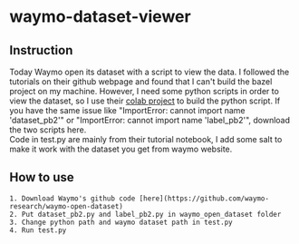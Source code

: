 # waymo-dataset-viewer

## Instruction
Today Waymo open its dataset with a script to view the data. I followed the tutorials on their github webpage and found that I can't build the bazel project on my machine. However, I need some python scripts in order to view the dataset, so I use their [colab project](https://colab.research.google.com/github/waymo-research/waymo-open-dataset/blob/v1.0.1/tutorial/tutorial.ipynb) to build the python script. If you have the same issue like "ImportError: cannot import name 'dataset_pb2'" or "ImportError: cannot import name 'label_pb2'", download the two scripts here.      
Code in test.py are mainly from their tutorial notebook, I add some salt to make it work with the dataset you get from waymo website.  

## How to use
    1. Download Waymo's github code [here](https://github.com/waymo-research/waymo-open-dataset)  
    2. Put dataset_pb2.py and label_pb2.py in waymo_open_dataset folder
    3. Change python path and waymo dataset path in test.py  
    4. Run test.py
